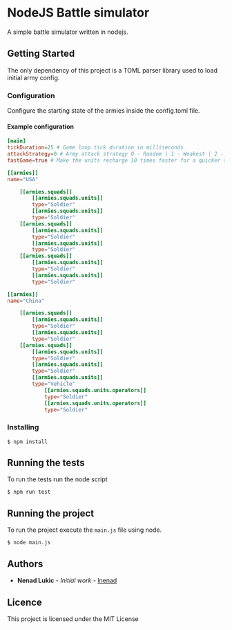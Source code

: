 # NodeJS Battle simulator

A simple battle simulator written in nodejs.

## Getting Started

The only dependency of this project is a TOML parser library used to load initial army config.

### Configuration

Configure the starting state of the armies inside the config.toml file.

#### Example configuration

```toml
[main]
tickDuration=25 # Game loop tick duration in milliseconds
attackStrategy=0 # Army attack strategy 0 - Random | 1 - Weakest | 2 - Strongest
fastGame=true # Make the units recharge 10 times faster for a quicker simulation

[[armies]]
name="USA"

    [[armies.squads]]
        [[armies.squads.units]]
        type="Soldier"
        [[armies.squads.units]]
        type="Soldier"
    [[armies.squads]]
        [[armies.squads.units]]
        type="Soldier"
        [[armies.squads.units]]
        type="Soldier"
    [[armies.squads]]
        [[armies.squads.units]]
        type="Soldier"
        [[armies.squads.units]]
        type="Soldier"

[[armies]]
name="China"

    [[armies.squads]]
        [[armies.squads.units]]
        type="Soldier"
        [[armies.squads.units]]
        type="Soldier"
    [[armies.squads]]
        [[armies.squads.units]]
        type="Soldier"
        [[armies.squads.units]]
        type="Soldier"
        [[armies.squads.units]]
        type="Vehicle"
            [[armies.squads.units.operators]]
            type="Soldier"
            [[armies.squads.units.operators]]
            type="Soldier"

```

### Installing

```
$ npm install
```

## Running the tests

To run the tests run the node script

```shell
$ npm run test
```

## Running the project

To run the project execute the `main.js` file using node.

```shell
$ node main.js
```

## Authors

* **Nenad Lukic** - *Initial work* - [lnenad](https://github.com/lnenad)

## Licence

This project is licensed under the MIT License


